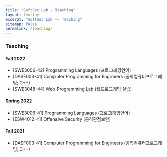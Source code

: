 ```yaml
---
title: "SoftSec Lab - Teaching"
layout: textlay
excerpt: "SoftSec Lab -- Teaching"
sitemap: false
permalink: /teaching/
---
```


### Teaching

#### Fall 2022
* [SWE3006-42] Programming Languages (프로그래밍언어)
* [DASF003-41] Computer Programming for Engineers (공학컴퓨터프로그래밍; C++)
* [SWE3048-44] Web Programming Lab (웹프로그래밍 실습)

#### Spring 2022
* [SWE3006-41] Programming Languages (프로그래밍언어)
* [ESW4012-41] Offensive Security (공격관점보안)

#### Fall 2021
* [DASF003-41] Computer Programming for Engineers (공학컴퓨터프로그래밍; C++)

